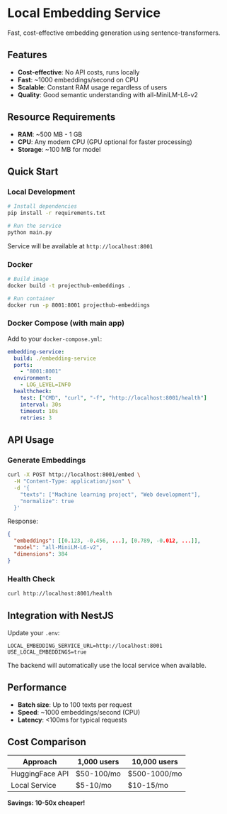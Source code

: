 # Local Embedding Service

Fast, cost-effective embedding generation using sentence-transformers.

## Features

- **Cost-effective**: No API costs, runs locally
- **Fast**: ~1000 embeddings/second on CPU
- **Scalable**: Constant RAM usage regardless of users
- **Quality**: Good semantic understanding with all-MiniLM-L6-v2

## Resource Requirements

- **RAM**: ~500 MB - 1 GB
- **CPU**: Any modern CPU (GPU optional for faster processing)
- **Storage**: ~100 MB for model

## Quick Start

### Local Development

```bash
# Install dependencies
pip install -r requirements.txt

# Run the service
python main.py
```

Service will be available at `http://localhost:8001`

### Docker

```bash
# Build image
docker build -t projecthub-embeddings .

# Run container
docker run -p 8001:8001 projecthub-embeddings
```

### Docker Compose (with main app)

Add to your `docker-compose.yml`:

```yaml
embedding-service:
  build: ./embedding-service
  ports:
    - "8001:8001"
  environment:
    - LOG_LEVEL=INFO
  healthcheck:
    test: ["CMD", "curl", "-f", "http://localhost:8001/health"]
    interval: 30s
    timeout: 10s
    retries: 3
```

## API Usage

### Generate Embeddings

```bash
curl -X POST http://localhost:8001/embed \
  -H "Content-Type: application/json" \
  -d '{
    "texts": ["Machine learning project", "Web development"],
    "normalize": true
  }'
```

Response:
```json
{
  "embeddings": [[0.123, -0.456, ...], [0.789, -0.012, ...]],
  "model": "all-MiniLM-L6-v2",
  "dimensions": 384
}
```

### Health Check

```bash
curl http://localhost:8001/health
```

## Integration with NestJS

Update your `.env`:
```
LOCAL_EMBEDDING_SERVICE_URL=http://localhost:8001
USE_LOCAL_EMBEDDINGS=true
```

The backend will automatically use the local service when available.

## Performance

- **Batch size**: Up to 100 texts per request
- **Speed**: ~1000 embeddings/second (CPU)
- **Latency**: <100ms for typical requests

## Cost Comparison

| Approach | 1,000 users | 10,000 users |
|----------|-------------|--------------|
| HuggingFace API | $50-100/mo | $500-1000/mo |
| Local Service | $5-10/mo | $10-15/mo |

**Savings: 10-50x cheaper!**
